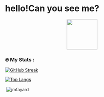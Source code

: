# hello!Can you see me?

<div id="header" align="center">
  <img src="https://media.giphy.com/media/M9gbBd9nbDrOTu1Mqx/giphy.gif" width="100"/>
</div>

### :fire: My Stats :
[![GitHub Streak](http://github-readme-streak-stats.herokuapp.com?user=freezetheflame&hide_border=true)](https://git.io/streak-stats)

[![Top Langs](https://github-readme-stats.vercel.app/api/top-langs/?username=freezetheflame&layout=compact&theme=vision-friendly-dark)](https://github.com/anuraghazra/github-readme-stats)
<p>&nbsp;<img align="center" src="https://github-readme-stats.vercel.app/api?username=freezetheflame&show_icons=true&locale=en" alt="jmfayard" /></p>